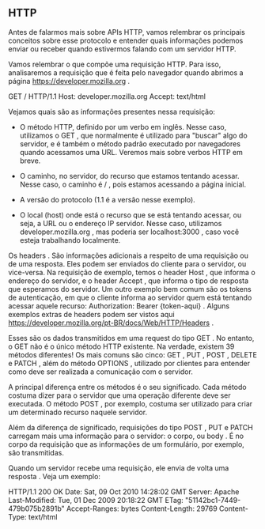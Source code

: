 ## HTTP
Antes de falarmos mais sobre APIs HTTP, vamos relembrar os principais conceitos sobre esse protocolo e entender quais informações podemos enviar ou receber quando estivermos falando com um servidor HTTP.

Vamos relembrar o que compõe uma requisição HTTP. Para isso, analisaremos a requisição que é feita pelo navegador quando abrimos a página https://developer.mozilla.org .

GET / HTTP/1.1
Host: developer.mozilla.org
Accept: text/html

Vejamos quais são as informações presentes nessa requisição:

- O método HTTP, definido por um verbo em inglês. Nesse caso, utilizamos o GET , que normalmente é utilizado para "buscar" algo do servidor, e é também o método padrão executado por navegadores quando acessamos uma URL. Veremos mais sobre verbos HTTP em breve.

- O caminho, no servidor, do recurso que estamos tentando acessar. Nesse caso, o caminho é / , pois estamos acessando a página inicial.

- A versão do protocolo (1.1 é a versão nesse exemplo).

- O local (host) onde está o recurso que se está tentando acessar, ou seja, a URL ou o endereço IP servidor. Nesse caso, utilizamos developer.mozilla.org , mas poderia ser localhost:3000 , caso você esteja trabalhando localmente.

Os headers . São informações adicionais a respeito de uma requisição ou de uma resposta. Eles podem ser enviados do cliente para o servidor, ou vice-versa. Na requisição de exemplo, temos o header Host , que informa o endereço do servidor, e o header Accept , que informa o tipo de resposta que esperamos do servidor. Um outro exemplo bem comum são os tokens de autenticação, em que o cliente informa ao servidor quem está tentando acessar aquele recurso: Authorization: Bearer {token-aqui} . Alguns exemplos extras de headers podem ser vistos aqui https://developer.mozilla.org/pt-BR/docs/Web/HTTP/Headers .

Esses são os dados transmitidos em uma request do tipo GET . No entanto, o GET não é o único método HTTP existente. Na verdade, existem 39 métodos diferentes! Os mais comuns são cinco: GET , PUT , POST , DELETE e PATCH , além do método OPTIONS , utilizado por clientes para entender como deve ser realizada a comunicação com o servidor.

A principal diferença entre os métodos é o seu significado. Cada método costuma dizer para o servidor que uma operação diferente deve ser executada. O método POST , por exemplo, costuma ser utilizado para criar um determinado recurso naquele servidor.

Além da diferença de significado, requisições do tipo POST , PUT e PATCH carregam mais uma informação para o servidor: o corpo, ou body . É no corpo da requisição que as informações de um formulário, por exemplo, são transmitidas.

Quando um servidor recebe uma requisição, ele envia de volta uma resposta . Veja um exemplo:

HTTP/1.1 200 OK
Date: Sat, 09 Oct 2010 14:28:02 GMT
Server: Apache
Last-Modified: Tue, 01 Dec 2009 20:18:22 GMT
ETag: "51142bc1-7449-479b075b2891b"
Accept-Ranges: bytes
Content-Length: 29769
Content-Type: text/html

<!DOCTYPE html... (aqui vêm os 29769 bytes da página solicitada)

A composição da resposta é definida por:

A versão do protocolo (1.1 no nosso exemplo).

O código do status, que diz se a requisição foi um sucesso ou não (nesse caso, deu certo, pois recebemos um código 200 ), acompanhado de uma pequena mensagem descritiva ( OK , nesse caso).

Os Headers , no mesmo esquema da requisição. No caso do exemplo acima, o Content-Type diz para o navegador o que ele precisa fazer. No caso do HTML, ele deve renderizar o documento na página.

Um body , que é opcional. Por exemplo, caso você submeta um formulário registrando um pedido em uma loja virtual, no corpo da resposta pode ser retornado o número do pedido ou algo do tipo.

Após a resposta, a conexão com o servidor é fechada ou guardada para futuras requisições (seu navegador faz essa parte por você).

Note que tanto requisições quanto respostas podem ter headers e um body. No entanto, é importante não confundir uma coisa com a outra: o body e os headers da requisição representam a informação que o cliente está enviando para o servidor . Por outro lado, o body e os headers da resposta representam a informação que o servidor está devolvendo para o cliente .
